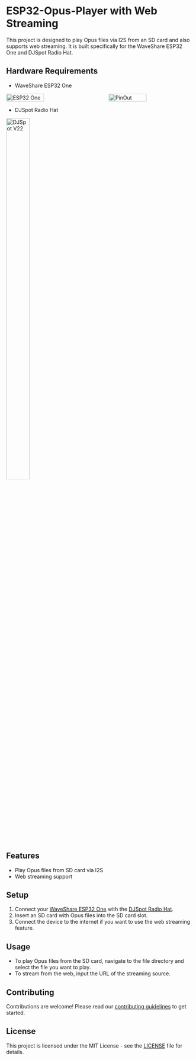 # ESP32-Opus-Player with Web Streaming

This project is designed to play Opus files via I2S from an SD card and also supports web streaming. It is built specifically for the WaveShare ESP32 One and DJSpot Radio Hat.

## Hardware Requirements

- WaveShare ESP32 One
<div style="display: flex; justify-content: space-between;">
    <img src="https://www.waveshare.com/img/devkit/accBoard/ESP32-One/ESP32-One-details-1.jpg" alt="ESP32 One" style="width: 45%; height: auto;" />
    <img src="https://www.waveshare.com/w/upload/f/f7/ESP32-One-details-inter.jpg" alt="PinOut" style="width: 45%; height: auto;" />
</div>

- DJSpot Radio Hat
<div style="width: 50%;">
    <img src="https://github.com/GabeHC/ESP32-Opus-Player/assets/5255323/0110e880-e6f3-42f5-9702-3e36e16785f1" alt="DJSpot V22" style="width: 50%; height: auto;" />
</div>

## Features

- Play Opus files from SD card via I2S
- Web streaming support

## Setup

1. Connect your [WaveShare ESP32 One](https://www.waveshare.com/wiki/ESP32_One) with the [DJSpot Radio Hat](https://www.qrz.com/db/BV5DJ).
2. Insert an SD card with Opus files into the SD card slot.
3. Connect the device to the internet if you want to use the web streaming feature.

## Usage

- To play Opus files from the SD card, navigate to the file directory and select the file you want to play.
- To stream from the web, input the URL of the streaming source.

## Contributing

Contributions are welcome! Please read our [contributing guidelines](CONTRIBUTING.md) to get started.

## License

This project is licensed under the MIT License - see the [LICENSE](LICENSE.md) file for details.
